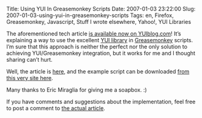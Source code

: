 Title: Using YUI In Greasemonkey Scripts
Date: 2007-01-03 23:22:00
Slug: 2007-01-03-using-yui-in-greasemonkey-scripts
Tags: en, Firefox, Greasemonkey, Javascript, Stuff I wrote elsewhere, Yahoo!, YUI Libraries


The aforementioned tech article [is available now on YUIblog.com][1]! It’s
explaining a way to use the excellent [YUI library][2] in [Greasemonkey][3]
scripts. I’m sure that this approach is neither the perfect nor the only
solution to achieving YUI/Greasemonkey integration, but it works for me and I
thought sharing can’t hurt.

Well, the article is [here][1], and the example script can be downloaded [from
this very site here][4].

Many thanks to Eric Miraglia for giving me a soapbox. :)

If you have comments and suggestions about the implementation, feel free to
post a comment to [the actual article][1].

   [1]: http://yuiblog.com/blog/2007/01/03/yui-greasemonkey/
   [2]: http://developer.yahoo.com/yui/
   [3]: http://greasemonkey.mozdev.org
   [4]: http://gist.github.com/297364
